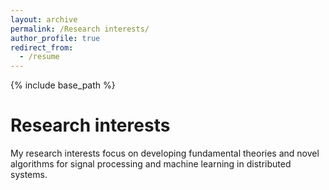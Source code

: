 ```yaml
---
layout: archive
permalink: /Research interests/
author_profile: true
redirect_from:
  - /resume
---
```


{% include base_path %}

Research interests 
=====
My research interests focus on developing fundamental theories and novel algorithms for signal processing and machine learning in distributed systems.
